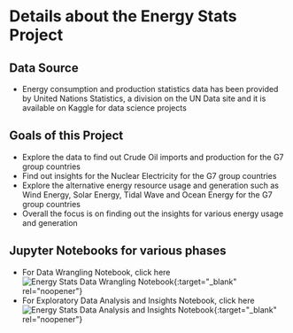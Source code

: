# Details about the Energy Stats Project

## Data Source 
- Energy consumption and production statistics data has been provided by United Nations Statistics, a division on the UN Data site and it is available on Kaggle for data science projects

## Goals of this Project
- Explore the data to find out Crude Oil imports and production for the G7 group countries
- Find out insights for the Nuclear Electricity for the G7 group countries
- Explore the alternative energy resource usage and generation such as Wind Energy, Solar Energy, Tidal Wave and Ocean Energy for the G7 group countries
- Overall the focus is on finding out the insights for various energy usage and generation

## Jupyter Notebooks for various phases
- For Data Wrangling Notebook, click here ![Energy Stats Data Wrangling Notebook](/EnergyStatsProject/Energy_Stats_DataWrangling.ipynb){:target="_blank" rel="noopener"}
- For Exploratory Data Analysis and Insights Notebook, click here ![Energy Stats Data Analysis and Insights Notebook](/EnergyStatsProject/Energy_Stats_EDA.ipynb){:target="_blank" rel="noopener"}
